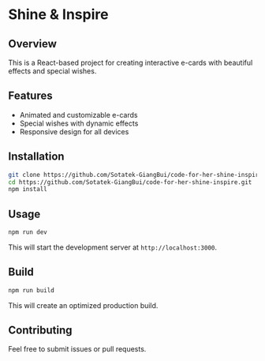 # Shine & Inspire

## Overview
This is a React-based project for creating interactive e-cards with beautiful effects and special wishes.

## Features
- Animated and customizable e-cards
- Special wishes with dynamic effects
- Responsive design for all devices

## Installation
```sh
git clone https://github.com/Sotatek-GiangBui/code-for-her-shine-inspire.git
cd https://github.com/Sotatek-GiangBui/code-for-her-shine-inspire.git
npm install
```

## Usage
```sh
npm run dev
```
This will start the development server at `http://localhost:3000`.

## Build
```sh
npm run build
```
This will create an optimized production build.

## Contributing
Feel free to submit issues or pull requests.

